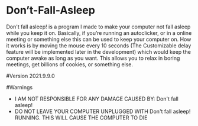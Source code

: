 # Don’t-Fall-Asleep
Don't fall asleep! is a program I made to make your computer not fall asleep while you keep it on. Basically, if you’re running an autoclicker, or in a online meeting or something else this can be used to keep your computer on. How it works is by moving the mouse every 10 seconds (The Customizable delay feature will be implemented later in the development) which would keep the computer awake as long as you want. This allows you to relax in boring meetings, get billions of cookies, or something else.

#Version
2021.9.9.0

#Warnings
 - I AM NOT RESPONSIBLE FOR ANY DAMAGE CAUSED BY: Don't fall asleep!
 - DO NOT LEAVE YOUR COMPUTER UNPLUGGED WITH Don't fall asleep! RUNNING. THIS WILL CAUSE THE COMPUTER TO DIE
